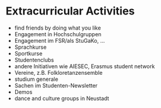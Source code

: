 # Extracurricular Activities

- find friends by doing what you like
- Engagement in Hochschulgruppen
- Engagement im FSR/als StuGaKo, ...
- Sprachkurse
- Sportkurse
- Studentenclubs
- andere Initiativen wie AIESEC, Erasmus student network
- Vereine, z.B. Folkloretanzensemble
- studium generale
- Sachen im Studenten-Newsletter
- Demos
- dance and culture groups in Neustadt